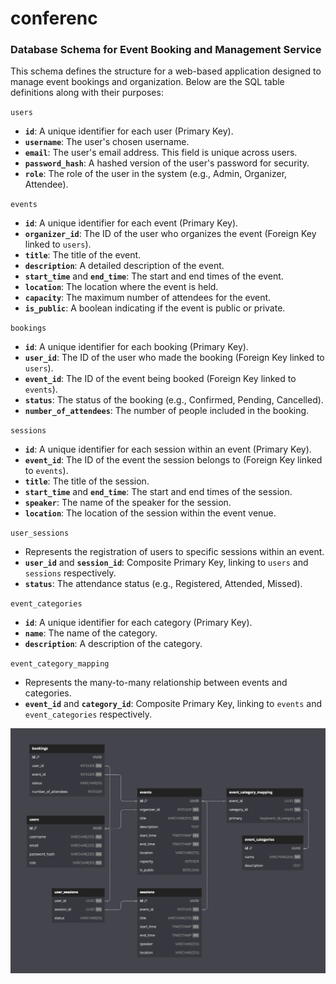 # conferenc

### Database Schema for Event Booking and Management Service

This schema defines the structure for a web-based application designed to manage event bookings and organization. Below are the SQL table definitions along with their purposes:

 `users`
- **`id`**: A unique identifier for each user (Primary Key).
- **`username`**: The user's chosen username.
- **`email`**: The user's email address. This field is unique across users.
- **`password_hash`**: A hashed version of the user's password for security.
- **`role`**: The role of the user in the system (e.g., Admin, Organizer, Attendee).

`events`
- **`id`**: A unique identifier for each event (Primary Key).
- **`organizer_id`**: The ID of the user who organizes the event (Foreign Key linked to `users`).
- **`title`**: The title of the event.
- **`description`**: A detailed description of the event.
- **`start_time`** and **`end_time`**: The start and end times of the event.
- **`location`**: The location where the event is held.
- **`capacity`**: The maximum number of attendees for the event.
- **`is_public`**: A boolean indicating if the event is public or private.

`bookings`
- **`id`**: A unique identifier for each booking (Primary Key).
- **`user_id`**: The ID of the user who made the booking (Foreign Key linked to `users`).
- **`event_id`**: The ID of the event being booked (Foreign Key linked to `events`).
- **`status`**: The status of the booking (e.g., Confirmed, Pending, Cancelled).
- **`number_of_attendees`**: The number of people included in the booking.

`sessions`
- **`id`**: A unique identifier for each session within an event (Primary Key).
- **`event_id`**: The ID of the event the session belongs to (Foreign Key linked to `events`).
- **`title`**: The title of the session.
- **`start_time`** and **`end_time`**: The start and end times of the session.
- **`speaker`**: The name of the speaker for the session.
- **`location`**: The location of the session within the event venue.

`user_sessions`
- Represents the registration of users to specific sessions within an event.
- **`user_id`** and **`session_id`**: Composite Primary Key, linking to `users` and `sessions` respectively.
- **`status`**: The attendance status (e.g., Registered, Attended, Missed).

`event_categories`
- **`id`**: A unique identifier for each category (Primary Key).
- **`name`**: The name of the category.
- **`description`**: A description of the category.

`event_category_mapping`
- Represents the many-to-many relationship between events and categories.
- **`event_id`** and **`category_id`**: Composite Primary Key, linking to `events` and `event_categories` respectively.

![Database schema](assets/db_image.png)